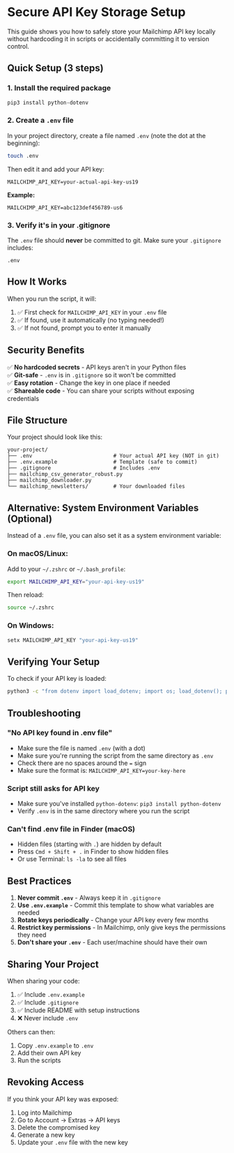 # Secure API Key Storage Setup

This guide shows you how to safely store your Mailchimp API key locally without hardcoding it in scripts or accidentally committing it to version control.

## Quick Setup (3 steps)

### 1. Install the required package

```bash
pip3 install python-dotenv
```

### 2. Create a `.env` file

In your project directory, create a file named `.env` (note the dot at the beginning):

```bash
touch .env
```

Then edit it and add your API key:

```
MAILCHIMP_API_KEY=your-actual-api-key-us19
```

**Example:**
```
MAILCHIMP_API_KEY=abc123def456789-us6
```

### 3. Verify it's in your .gitignore

The `.env` file should **never** be committed to git. Make sure your `.gitignore` includes:

```
.env
```

## How It Works

When you run the script, it will:
1. ✅ First check for `MAILCHIMP_API_KEY` in your `.env` file
2. ✅ If found, use it automatically (no typing needed!)
3. ✅ If not found, prompt you to enter it manually

## Security Benefits

✅ **No hardcoded secrets** - API keys aren't in your Python files  
✅ **Git-safe** - `.env` is in `.gitignore` so it won't be committed  
✅ **Easy rotation** - Change the key in one place if needed  
✅ **Shareable code** - You can share your scripts without exposing credentials  

## File Structure

Your project should look like this:

```
your-project/
├── .env                          # Your actual API key (NOT in git)
├── .env.example                  # Template (safe to commit)
├── .gitignore                    # Includes .env
├── mailchimp_csv_generator_robust.py
├── mailchimp_downloader.py
└── mailchimp_newsletters/        # Your downloaded files
```

## Alternative: System Environment Variables (Optional)

Instead of a `.env` file, you can also set it as a system environment variable:

### On macOS/Linux:
Add to your `~/.zshrc` or `~/.bash_profile`:
```bash
export MAILCHIMP_API_KEY="your-api-key-us19"
```

Then reload:
```bash
source ~/.zshrc
```

### On Windows:
```powershell
setx MAILCHIMP_API_KEY "your-api-key-us19"
```

## Verifying Your Setup

To check if your API key is loaded:

```bash
python3 -c "from dotenv import load_dotenv; import os; load_dotenv(); print('✓ Found' if os.getenv('MAILCHIMP_API_KEY') else '✗ Not found')"
```

## Troubleshooting

### "No API key found in .env file"
- Make sure the file is named `.env` (with a dot)
- Make sure you're running the script from the same directory as `.env`
- Check there are no spaces around the `=` sign
- Make sure the format is: `MAILCHIMP_API_KEY=your-key-here`

### Script still asks for API key
- Make sure you've installed `python-dotenv`: `pip3 install python-dotenv`
- Verify `.env` is in the same directory where you run the script

### Can't find .env file in Finder (macOS)
- Hidden files (starting with `.`) are hidden by default
- Press `Cmd + Shift + .` in Finder to show hidden files
- Or use Terminal: `ls -la` to see all files

## Best Practices

1. **Never commit `.env`** - Always keep it in `.gitignore`
2. **Use `.env.example`** - Commit this template to show what variables are needed
3. **Rotate keys periodically** - Change your API key every few months
4. **Restrict key permissions** - In Mailchimp, only give keys the permissions they need
5. **Don't share your `.env`** - Each user/machine should have their own

## Sharing Your Project

When sharing your code:
1. ✅ Include `.env.example` 
2. ✅ Include `.gitignore`
3. ✅ Include README with setup instructions
4. ❌ Never include `.env`

Others can then:
1. Copy `.env.example` to `.env`
2. Add their own API key
3. Run the scripts

## Revoking Access

If you think your API key was exposed:
1. Log into Mailchimp
2. Go to Account → Extras → API keys
3. Delete the compromised key
4. Generate a new key
5. Update your `.env` file with the new key
